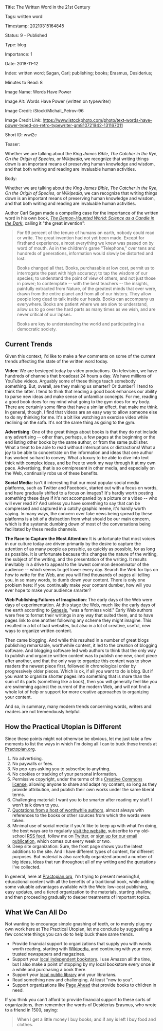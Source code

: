 Title:  The Written Word in the 21st Century

Tags:   written word

Timestamp: 20210315164845

Status: 9 - Published

Type:   blog

Importance: 1

Date:   2018-11-12

Index:  written word; Sagan, Carl; publishing; books; Erasmus, Desiderius; 

Minutes to Read: 8

Image Name: Words Have Power

Image Alt: Words Have Power (written on typewriter)

Image Credit: iStock/Michail_Petrov-96

Image Credit Link: https://www.istockphoto.com/photo/text-words-have-power-typed-on-retro-typewriter-gm810721942-131167011

Short ID: wwi2c

Teaser: 

Whether we are talking about the *King James Bible*, *The Catcher in the Rye*, *On the Origin of Species*, or *Wikipedia*, we recognize that writing things down is an important means of preserving human knowledge and wisdom, and that both writing and reading are invaluable human activities. 


Body: 

Whether we are talking about the *King James Bible*, *The Catcher in the Rye*, *On the Origin of Species*, or *Wikipedia*, we can recognize that writing things down is an important means of preserving human knowledge and wisdom, and that both writing and reading are invaluable human activities.

Author Carl Sagan made a compelling case for the importance of the written word in his own book, *[The Demon-Haunted World: Science as a Candle in the Dark][sagan]*, calling it "the great invention":   
 
> For 99 percent of the tenure of humans on earth, nobody could read or write. The great invention had not yet been made. Except for firsthand experience, almost everything we knew was passed on by word of mouth. As in the children's game "Telephone," over tens and hundreds of generations, information would slowly be distorted and lost.  
>  
> Books changed all that. Books, purchasable at low cost, permit us to interrogate the past with high accuracy; to tap the wisdom of our species; to understand the point of view of others, and not just those in power; to contemplate -- with the best teachers -- the insights, painfully extracted from Nature, of the greatest minds that ever were, drawn from the entire planet and from all of our history. They allow people long dead to talk inside our heads. Books can accompany us everywhere. Books are patient where we are slow to understand, allow us to go over the hard parts as many times as we wish, and are never critical of our lapses. 
>
> Books are key to understanding the world and participating in a democratic society.


## Current Trends

Given this context, I'd like to make a few comments on some of the current trends affecting the state of the written word today. 

**Video**: We are besieged today by video productions. On television, we have hundreds of channels that broadcast 24 hours a day. We have millions of YouTube videos. Arguably some of these things teach somebody something. But, overall, are they making us smarter? Or dumber? I tend to think the latter. I tend to think that reading a good book enhances our ability to parse new ideas and make sense of unfamiliar concepts. For me, reading a good book does for my mind what going to the gym does for my body. There are certainly some films that have a similar effect, that make me think. In general, though, I find that videos are an easy way to allow someone else to do my thinking for me. It's a bit like watching an exercise video while reclining on the sofa. It's not the same thing as going to the gym. 

**Advertising**: One of the great things about books is that they do not include any advertising -- other than, perhaps, a few pages at the beginning or the end listing other books by the same author, or from the same publisher. What a treat to be able to read without interruptions or distractions! What a joy to be able to concentrate on the information and ideas that one author has worked so hard to convey. What a luxury to be able to dive into text thick with complex ideas, and be free to work my way through it at my own pace. Advertising, that is so omnipresent in other media, and especially on the Web, continually robs us of these benefits. 

**Social Media**: Isn't it interesting that our most popular social media platforms, such as Twitter and Facebook, started out with a focus on words, and have gradually shifted to a focus on images? It's hardly worth posting something these days if it's not accompanied by a picture or a video -- who will ever read it? And unless you have something to say that can be compressed and captured in a catchy graphic meme, it's hardly worth saying. In many ways, the concern over fake news being spread by these platforms is a bit of a distraction from what should be our main concern, which is the systemic dumbing down of most of the conversations being facilitated by these media channels.  

**The Race to Capture the Most Attention**: It is unfortunate that most voices in our culture today are driven primarily by  the desire to capture the attention of as many people as possible, as quickly as possible, for as long as possible. It is unfortunate because this changes the nature of the writing, the subject of the writing, and the presentation of the writing. It results inevitably in a drive to appeal to the lowest common denominator of the audience -- which seems to get lower every day. Search the Web for tips on how to write for the Web, and you will find thousands of pages all telling you, in so many words, to dumb down your content. There is only one problem here: if you continually make your content dumber, how will you ever hope to make your audience smarter?

**Web Publishing Failures of Imagination**: The early days of the Web were days of experimentation. At this stage the Web, much like the early days of the earth according to [Genesis][], "was a formless void." Early Web authors were free to format their writings in any way that suited them, and to have pages link to one another following any scheme they might imagine. This resulted in a lot of bad websites, but also in a lot of creative, useful, new ways to organize written content. 

Then came blogging. And while this resulted in a number of great blogs publishing remarkable, worthwhile content, it led to the creation of blogging software. And blogging software led web authors to think that the only way to publish and organize written content was to publish one new, short piece after another, and that the only way to organize this content was to show readers the newest piece first, followed in chronological order by progressively older pieces. Which is ok, if all you want to do is blog. But if you want to organize shorter pages into something that is more than the sum of its parts (something like a book), then you will generally feel like you are swimming against the current of the modern Web, and will not find a whole lot of help or support for more creative approaches to organizing your content. 

And so, in summary, many modern trends concerning words, writers and readers are not tremendously helpful. 

## How the Practical Utopian is Different

Since these points might not otherwise be obvious, let me just take a few moments to list the ways in which I'm doing all I can to buck these trends at [Practopian.org][pract]. 

1. No advertising.
2. No paywalls or fees. 
3. No pop-ups asking you to subscribe to anything. 
4. No cookies or tracking of your personal information.
5. Permissive copyright, under the terms of this [Creative Commons license][ccl], allowing anyone to share and adapt my content, so long as they provide attribution, and publish their own works under the same liberal terms. 
6. Challenging material: I want you to be smarter after reading my stuff. I won't talk down to you. 
7. [Quotations from a host of worthwhile authors][quotes], almost always with references to the books or other sources from which the words were taken. 
8. Minimal use of social media: if you'd like to keep up with what I'm doing, the best ways are to regularly [visit the website][pract], subscribe to my old-school [RSS feed][rss], follow me on [Twitter][], or [sign up for our email publication][email], which comes out every week or two. 
9. Deep site organization: Sure, the front page shows you the latest additions to the site. And I have different types of content, for different purposes. But material is also carefully organized around a number of big ideas, ideas that run throughout all of my writing and the quotations I've collected. 

In general, here at [Practopian.org](https://Practopian.org), I'm trying to present meaningful, educational content with all the benefits of a traditional book, while adding some valuable advantages available with the Web: low-cost publishing, easy updates, and a tiered organization to the materials, starting shallow, and then proceeding gradually to deeper treatments of important topics. 

## What We Can All Do

Not wanting to encourage simple gnashing of teeth, or to merely plug my own work here at The Practical Utopian, let me conclude by suggesting a few concrete things you can do to help buck these same trends. 

* Provide financial support to organizations that supply you with words worth reading, starting with [Wikipedia][], and continuing with your most trusted newspapers and magazines. 
* Support your [local independent bookstore][books]. I use Amazon all the time, but I also make a point of stopping by my local bookstore every once in a while and purchasing a book there. 
* Support your [local public library][lib] and your librarians. 
* Read something new and challenging. At least "new to you".
* Support organizations like [Page Ahead][pgahd] that provide books to children in need.  

If you think you can't afford to provide financial support to these sorts of organizations, then remember the words of Desiderius Erasmus, who wrote to a friend in 1500, saying:   
 
> When I get a little money I buy books; and if any is left I buy food and clothes.


[basics]: ../../basics/index.html

[books]: http://www.phinneybooks.com

[blog]: ../../blog/index.html

[original]: ../../explore/latest-original-content.html

[ccl]: https://creativecommons.org/licenses/by-sa/4.0/

[core]: ../../core/core-clusters.html

[culture]: ../../tags/cultural-evolution.html

[email]: https://eepurl.com/c0Smf5

[evolution]: ../../tags/evolution.html

[genesis]: http://www.vatican.va/archive/bible/genesis/documents/bible_genesis_en.html

[lib]: https://www.spl.org/

[pgahd]: http://www.pageahead.org

[pract]: https://practopian.org

[prorg]: ../../index.html

[quotes]: ../../quotes/index.html

[rss]: ../../rss.xml

[sagan]: https://amzn.to/2pMCdH1

[twitter]: https://twitter.com/herbbowie

[wikipedia]: https://donate.wikimedia.org/

[written-word]: ../../tags/written-word.html
